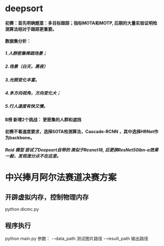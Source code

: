 # deepsort
#### 初赛：首先明确题意：多目标跟踪；指标MOTA和MOTP, 后期的大量实验证明检测算法相对于跟踪更重要。
#### 数据集分析：
##### 1.人群密集稀疏场景；
##### 2.场景（白天，黑夜）
##### 3.光照变化丰富。
##### 4.多方向视角，方向变化大；
##### 5.行人速度有快又慢。
#### B榜 新增2个挑战： 更密集的人群和遮挡

#### 初赛不看速度要求，选择SOTA检测算法，Cascade-RCNN ，其中选择HRNet作为backbone。
##### Reid 模型 尝试了Deepsort自带的 类似于Resnet18, 后更换ResNet50ibn-a效果一般，发现涨分点不在这里。

# 中兴捧月阿尔法赛道决赛方案
## 开辟虚拟内存，控制物理内存
  python dlcmc.py 
## 程序执行
  python main.py
参数： --data_path  测试图片路径
	   --result_path  输出路径
